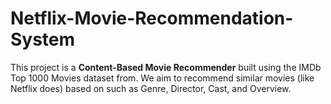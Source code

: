 # Netflix-Movie-Recommendation-System
This project is a **Content-Based Movie Recommender** built using the IMDb Top 1000 Movies dataset from.  We aim to recommend similar movies (like Netflix does) based on such as Genre, Director, Cast, and Overview.

